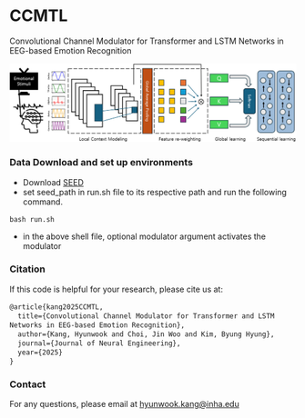 # CCMTL
Convolutional Channel Modulator for Transformer and LSTM Networks in EEG-based Emotion Recognition

<p align="center">
  <img width="800" src="CCMTL.png">
</p>

### Data Download and set up environments

 - Download [SEED](https://bcmi.sjtu.edu.cn/home/seed/seed-iv.html)
 - set seed_path in run.sh file to its respective path and run the following command.

```
bash run.sh
```

- in the above shell file, optional modulator argument activates the modulator

### Citation

If this code is helpful for your research, please cite us at:

```
@article{kang2025CCMTL,
  title={Convolutional Channel Modulator for Transformer and LSTM Networks in EEG-based Emotion Recognition},
  author={Kang, Hyunwook and Choi, Jin Woo and Kim, Byung Hyung},
  journal={Journal of Neural Engineering},
  year={2025}
}
```

### Contact

For any questions, please email at [hyunwook.kang@inha.edu](mailto:hyunwook.kang@inha.edu)
